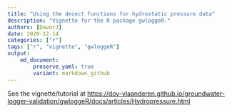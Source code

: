 ```yaml
---
title: "Using the decect functions for hydrostatic pressure data"
description: "Vignette for the R package gwloggeR."
authors: [DavorJ]
date: 2020-12-14
categories: ["r"]
tags: ["r", "vignette", "gwloggeR"]
output: 
    md_document:
        preserve_yaml: true
        variant: markdown_github
---
```


See the vignette/tutorial at <https://dov-vlaanderen.github.io/groundwater-logger-validation/gwloggeR/docs/articles/Hydropressure.html>
